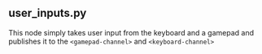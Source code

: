 ## user_inputs.py

This node simply takes user input from the keyboard and a gamepad and 
publishes it to the `<gamepad-channel>` and `<keyboard-channel>`
